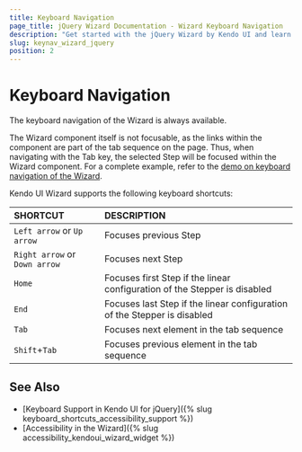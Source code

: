 ```yaml
---
title: Keyboard Navigation
page_title: jQuery Wizard Documentation - Wizard Keyboard Navigation
description: "Get started with the jQuery Wizard by Kendo UI and learn about the accessibility support it provides through its keyboard navigation functionality."
slug: keynav_wizard_jquery
position: 2
---
```


# Keyboard Navigation

The keyboard navigation of the Wizard is always available.

The Wizard component itself is not focusable, as the links within the component are part of the tab sequence on the page. Thus, when navigating with the Tab key, the selected Step will be focused within the Wizard component. For a complete example, refer to the [demo on keyboard navigation of the Wizard](https://demos.telerik.com/kendo-ui/wizard/keyboard-navigation).

Kendo UI Wizard supports the following keyboard shortcuts:

| SHORTCUT | DESCRIPTION |
|:--- |:--- |
| `Left arrow` or `Up arrow` | Focuses previous Step |
| `Right arrow` or `Down arrow` | Focuses next Step |
| `Home` | Focuses first Step if the linear configuration of the Stepper is disabled |
| `End` | Focuses last Step if the linear configuration of the Stepper is disabled |
| `Tab` | Focuses next element in the tab sequence |
| `Shift`+`Tab` | Focuses previous element in the tab sequence |


## See Also

* [Keyboard Support in Kendo UI for jQuery]({% slug keyboard_shortcuts_accessibility_support %})
* [Accessibility in the Wizard]({% slug accessibility_kendoui_wizard_widget %})
